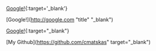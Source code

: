 [Google!](http://google.com){:target='_blank'}

[Google!](http://google.com "title" "_blank")

[Google!](http://google.com){:target="_blank"}

[My Github](https://github.com/cmatskas" target="_blank")
